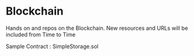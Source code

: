 # Blockchain
Hands on and repos on the Blockchain.
New resources and URLs will be included from Time to Time

Sample Contract : SimpleStorage.sol
